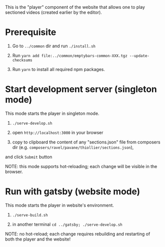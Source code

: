 This is the "player" component of the website that allows one to play sectioned 
videos (created earlier by the editor).

# Prerequisite

1. Go to `../common` dir and run `./install.sh`

1. Run `yarn add file:../common/emptybars-common-XXX.tgz --update-checksums`

1. Run `yarn` to install all required npm packages.

# Start development server (singleton mode)

This mode starts the player in singleton mode.

1. `./serve-develop.sh`

2. open `http://localhost:3000` in your browser
 
3. copy to clipboard the content of any "sections.json" file from composers dir (e.g. `composers/ravel/pavane/thiollier/sections.json`),

and click `Submit` button

NOTE: this mode supports hot-reloading; each change will be visible in the browser.

# Run with gatsby (website mode)

This mode starts the player in website's environment. 

1. `./serve-build.sh`

2. in another terminal `cd ../gatsby; ./serve-develop.sh`

NOTE: no hot-reload; each change requires rebuilding and restarting of both the player 
      and the website!